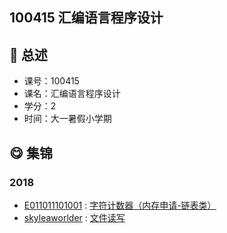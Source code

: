 ## 100415 汇编语言程序设计

## :rocket: 总述

* 课号：100415
* 课名：汇编语言程序设计
* 学分：2
* 时间：大一暑假小学期

## :yum: 集锦

### 2018

* [E011011101001](https://github.com/E011011101001) : [字符计数器（内存申请-链表类）](https://github.com/E011011101001/Homeworks/tree/master/char%20counter(DOS))
* [skyleaworlder](https://github.com/skyleaworlder) : [文件读写](https://github.com/TJ-CSCCG/TJCS-Course/tree/master/100415_汇编语言程序设计/exercise/1852409)

